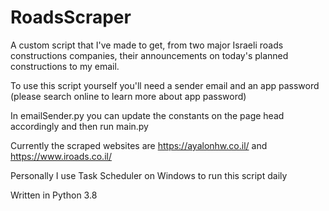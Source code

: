 # RoadsScraper
A custom script that I've made to get, from two major Israeli roads constructions companies, their announcements on today's planned constructions to my email.

To use this script yourself you'll need a sender email and an app password (please search online to learn more about app password)

In emailSender.py you can update the constants on the page head accordingly and then run main.py

Currently the scraped websites are https://ayalonhw.co.il/ and https://www.iroads.co.il/

Personally I use Task Scheduler on Windows to run this script daily

Written in Python 3.8
